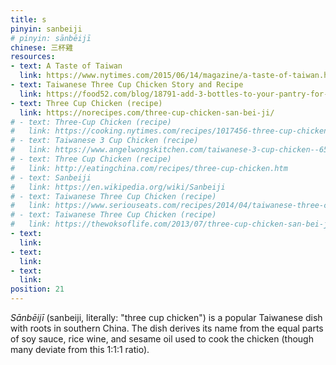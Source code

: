 ```yaml
---
title: s
pinyin: sanbeiji
# pinyin: sānbēijī
chinese: 三杯雞
resources: 
- text: A Taste of Taiwan
  link: https://www.nytimes.com/2015/06/14/magazine/a-taste-of-taiwan.html
- text: Taiwanese Three Cup Chicken Story and Recipe
  link: https://food52.com/blog/18791-add-3-bottles-to-your-pantry-for-infinite-stir-fries-braises-soups
- text: Three Cup Chicken (recipe)
  link: https://norecipes.com/three-cup-chicken-san-bei-ji/
# - text: Three-Cup Chicken (recipe)
#   link: https://cooking.nytimes.com/recipes/1017456-three-cup-chicken
# - text: Taiwanese 3 Cup Chicken (recipe)
#   link: https://www.angelwongskitchen.com/taiwanese-3-cup-chicken--65279199772647938622-6527965279s257n-b275i-j29965279.html
# - text: Three Cup Chicken (recipe)
#   link: http://eatingchina.com/recipes/three-cup-chicken.htm
# - text: Sanbeiji
#   link: https://en.wikipedia.org/wiki/Sanbeiji
# - text: Taiwanese Three Cup Chicken (recipe)
#   link: https://www.seriouseats.com/recipes/2014/04/taiwanese-three-cup-chicken-san-bei-gi-recipe.html
# - text: Taiwanese Three Cup Chicken (recipe)
#   link: https://thewoksoflife.com/2013/07/three-cup-chicken-san-bei-ji/
- text: 
  link: 
- text: 
  link: 
- text: 
  link: 
position: 21
---
```


*Sānbēijī* (sanbeiji, literally: "three cup chicken") is a popular Taiwanese dish with roots in southern China. The dish derives its name from the equal parts of soy sauce, rice wine, and sesame oil used to cook the chicken (though many deviate from this 1:1:1 ratio).
